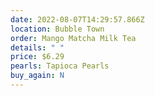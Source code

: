 ```yaml
---
date: 2022-08-07T14:29:57.866Z
location: Bubble Town
order: Mango Matcha Milk Tea
details: " "
price: $6.29
pearls: Tapioca Pearls
buy_again: N
---
```

